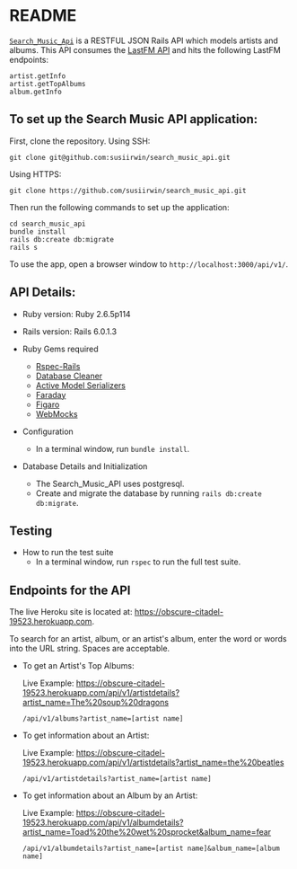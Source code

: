 # README

[`Search_Music_Api`](https://obscure-citadel-19523.herokuapp.com/api/v1/) is a RESTFUL JSON Rails API which models artists and albums. This API consumes the [LastFM API](https://www.last.fm/api/) and hits the following LastFM endpoints:

    artist.getInfo
    artist.getTopAlbums
    album.getInfo


## To set up the Search Music API application:

First, clone the repository. Using SSH:
```
git clone git@github.com:susiirwin/search_music_api.git
```
Using HTTPS:
```
git clone https://github.com/susiirwin/search_music_api.git
```

Then run the following commands to set up the application:
```
cd search_music_api
bundle install
rails db:create db:migrate
rails s
```
To use the app, open a browser window to `http://localhost:3000/api/v1/`.


## API Details:
* Ruby version: Ruby 2.6.5p114

* Rails version: Rails 6.0.1.3

* Ruby Gems required
  - [Rspec-Rails](https://github.com/rspec/rspec-rails)
  - [Database Cleaner](https://github.com/DatabaseCleaner/database_cleaner)
  - [Active Model Serializers](https://github.com/rails-api/active_model_serializers)
  - [Faraday](https://github.com/lostisland/faraday)
  - [Figaro](https://github.com/laserlemon/figaro)
  - [WebMocks](https://github.com/bblimke/webmock)


* Configuration
  - In a terminal window, run `bundle install`.


* Database Details and Initialization
  - The Search_Music_API uses postgresql.
  - Create and migrate the database by running `rails db:create db:migrate`.


## Testing
* How to run the test suite
  - In a terminal window, run `rspec` to run the full test suite.

## Endpoints for the API
The live Heroku site is located at: https://obscure-citadel-19523.herokuapp.com.

To search for an artist, album, or an artist's album, enter the word or words into the URL string. Spaces are acceptable.

* To get an Artist's Top Albums:

  Live Example: https://obscure-citadel-19523.herokuapp.com/api/v1/artistdetails?artist_name=The%20soup%20dragons

      /api/v1/albums?artist_name=[artist name]

* To get information about an Artist:

    Live Example: https://obscure-citadel-19523.herokuapp.com/api/v1/artistdetails?artist_name=the%20beatles

      /api/v1/artistdetails?artist_name=[artist name]

* To get information about an Album by an Artist:

  Live Example: https://obscure-citadel-19523.herokuapp.com/api/v1/albumdetails?artist_name=Toad%20the%20wet%20sprocket&album_name=fear

      /api/v1/albumdetails?artist_name=[artist name]&album_name=[album name]
